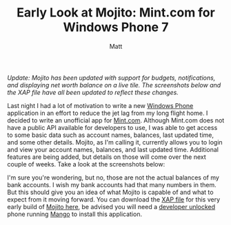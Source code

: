 ﻿---
title: 'Early Look at Mojito: Mint.com for Windows Phone 7'
author: Matt
layout: post
permalink: /2011/08/early-look-at-mojito-mint-com-for-windows-phone-7/
categories:
  - Projects
tags:
  - csharp
  - windowsphone
---

*Update: Mojito has been updated with support for budgets, notifications, and displaying net worth balance on a live tile. The screenshots below and the XAP file have all been updated to reflect these changes.*

Last night I had a lot of motivation to write a new [Windows Phone][1] application in an effort to reduce the jet lag from my long flight home. I decided to write an unofficial app for [Mint.com][2]. Although Mint.com does not have a public API available for developers to use, I was able to get access to some basic data such as account names, balances, last updated time, and some other details. Mojito, as I'm calling it, currently allows you to login and view your account names, balances, and last updated time. Additional features are being added, but details on those will come over the next couple of weeks. Take a look at the screenshots below:

 [1]: http://www.microsoft.com/windowsphone/en-us/default.aspx
 [2]: https://www.mint.com/



I'm sure you're wondering, but no, those are not the actual balances of my bank accounts. I wish my bank accounts had that many numbers in them. But this should give you an idea of what Mojito is capable of and what to expect from it moving forward. You can download the [XAP file][3] for this very early build of [Mojito here][4], be advised you will need a [developer unlocked][5] phone running [Mango][6] to install this application.

 [3]: http://forums.asp.net/t/1277554.aspx
 [4]: http://archive.mbmccormick.com/files/Mojito.xap
 [5]: http://cisforcoder.wordpress.com/2010/10/22/unlocking-your-wp7-device-for-app-development/
 [6]: http://www.engadget.com/2011/06/27/windows-phone-7-5-mango-in-depth-preview-video/